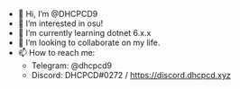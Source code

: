 - 👋 Hi, I’m @DHCPCD9
- 👀 I’m interested in osu!
- 🌱 I’m currently learning dotnet 6.x.x
- 💞️ I’m looking to collaborate on my life.
- 📫 How to reach me:
   - Telegram: @dhcpcd9
   - Discord: DHCPCD#0272 / https://discord.dhcpcd.xyz



